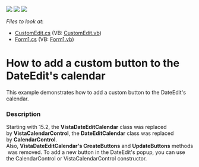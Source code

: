 <!-- default badges list -->
![](https://img.shields.io/endpoint?url=https://codecentral.devexpress.com/api/v1/VersionRange/128618743/15.2.4%2B)
[![](https://img.shields.io/badge/Open_in_DevExpress_Support_Center-FF7200?style=flat-square&logo=DevExpress&logoColor=white)](https://supportcenter.devexpress.com/ticket/details/E1937)
[![](https://img.shields.io/badge/📖_How_to_use_DevExpress_Examples-e9f6fc?style=flat-square)](https://docs.devexpress.com/GeneralInformation/403183)
<!-- default badges end -->
<!-- default file list -->
*Files to look at*:

* [CustomEdit.cs](./CS/WindowsApplication3/CustomEdit.cs) (VB: [CustomEdit.vb](./VB/WindowsApplication3/CustomEdit.vb))
* [Form1.cs](./CS/WindowsApplication3/Form1.cs) (VB: [Form1.vb](./VB/WindowsApplication3/Form1.vb))
<!-- default file list end -->
# How to add a custom button to the DateEdit's calendar


<p>This example demonstrates how to add a custom button to the DateEdit's calendar.</p>


<h3>Description</h3>

<p>Starting with 15.2, the&nbsp;<strong>VistaDateEditCalendar</strong>&nbsp;class&nbsp;was replaced by&nbsp;<strong>VistaCalendarControl</strong>, the&nbsp;<strong>DateEditCalendar</strong>&nbsp;class&nbsp;was replaced by&nbsp;<strong>CalendarControl</strong>. Also,&nbsp;<strong>VistaDateEditCalendar's&nbsp;CreateButtons</strong>&nbsp;and&nbsp;<strong>UpdateButtons</strong>&nbsp;methods&nbsp;was&nbsp;removed. To add a new button in the DateEdit's popup, you can use the&nbsp;CalendarControl or&nbsp;VistaCalendarControl constructor.&nbsp;</p>

<br/>


